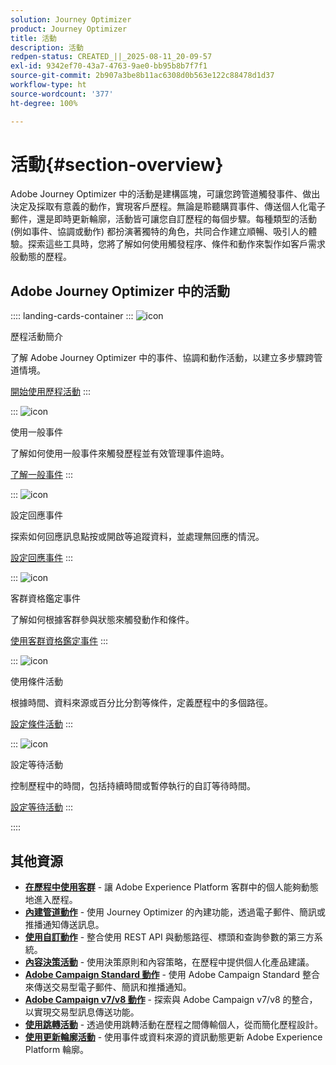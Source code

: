 ```yaml
---
solution: Journey Optimizer
product: Journey Optimizer
title: 活動
description: 活動
redpen-status: CREATED_||_2025-08-11_20-09-57
exl-id: 9342ef70-43a7-4763-9ae0-bb95b8b7f7f1
source-git-commit: 2b907a3be8b11ac6308d0b563e122c88478d1d37
workflow-type: ht
source-wordcount: '377'
ht-degree: 100%

---
```


# 活動{#section-overview}

Adobe Journey Optimizer 中的活動是建構區塊，可讓您跨管道觸發事件、做出決定及採取有意義的動作，實現客戶歷程。無論是聆聽購買事件、傳送個人化電子郵件，還是即時更新輪廓，活動皆可讓您自訂歷程的每個步驟。每種類型的活動 (例如事件、協調或動作) 都扮演著獨特的角色，共同合作建立順暢、吸引人的體驗。探索這些工具時，您將了解如何使用觸發程序、條件和動作來製作如客戶需求般動態的歷程。

## Adobe Journey Optimizer 中的活動

:::: landing-cards-container
:::
![icon](https://cdn.experienceleague.adobe.com/icons/book.svg)

歷程活動簡介

了解 Adobe Journey Optimizer 中的事件、協調和動作活動，以建立多步驟跨管道情境。

[開始使用歷程活動](../using/building-journeys/about-journey-activities.md)
:::

:::
![icon](https://cdn.experienceleague.adobe.com/icons/circle-play.svg)

使用一般事件

了解如何使用一般事件來觸發歷程並有效管理事件逾時。

[了解一般事件](../using/building-journeys/general-events.md)
:::

:::
![icon](https://cdn.experienceleague.adobe.com/icons/list-check.svg)

設定回應事件

探索如何回應訊息點按或開啟等追蹤資料，並處理無回應的情況。

[設定回應事件](../using/building-journeys/reaction-events.md)
:::

:::
![icon](https://cdn.experienceleague.adobe.com/icons/bullseye.svg)

客群資格鑑定事件

了解如何根據客群參與狀態來觸發動作和條件。

[使用客群資格鑑定事件](../using/building-journeys/audience-qualification-events.md)
:::

:::
![icon](https://cdn.experienceleague.adobe.com/icons/gear.svg)

使用條件活動

根據時間、資料來源或百分比分割等條件，定義歷程中的多個路徑。

[設定條件活動](../using/building-journeys/condition-activity.md)
:::

:::
![icon](https://cdn.experienceleague.adobe.com/icons/clock.svg)

設定等待活動

控制歷程中的時間，包括持續時間或暫停執行的自訂等待時間。

[設定等待活動](../using/building-journeys/wait-activity.md)
:::

::::


## 其他資源

- **[在歷程中使用客群](../using/building-journeys/read-audience.md)** - 讓 Adobe Experience Platform 客群中的個人能夠動態地進入歷程。
- **[內建管道動作](../using/building-journeys/journeys-message.md)** - 使用 Journey Optimizer 的內建功能，透過電子郵件、簡訊或推播通知傳送訊息。
- **[使用自訂動作](../using/building-journeys/using-custom-actions.md)** - 整合使用 REST API 與動態路徑、標頭和查詢參數的第三方系統。
- **[內容決策活動](../using/building-journeys/content-decision.md)** - 使用決策原則和內容策略，在歷程中提供個人化產品建議。
- **[Adobe Campaign Standard 動作](../using/building-journeys/using-adobe-campaign-standard.md)** - 使用 Adobe Campaign Standard 整合來傳送交易型電子郵件、簡訊和推播通知。
- **[Adobe Campaign v7/v8 動作](../using/building-journeys/using-adobe-campaign-v7-v8.md)** - 探索與 Adobe Campaign v7/v8 的整合，以實現交易型訊息傳送功能。
- **[使用跳轉活動](../using/building-journeys/jump.md)** - 透過使用跳轉活動在歷程之間傳輸個人，從而簡化歷程設計。
- **[使用更新輪廓活動](../using/building-journeys/update-profiles.md)** - 使用事件或資料來源的資訊動態更新 Adobe Experience Platform 輪廓。
